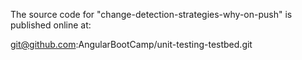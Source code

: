 The source code for "change-detection-strategies-why-on-push" is published online at:

git@github.com:AngularBootCamp/unit-testing-testbed.git
